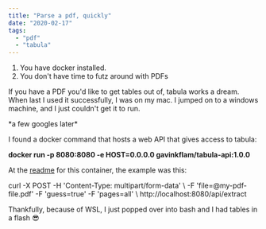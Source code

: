 ```yaml
---
title: "Parse a pdf, quickly"
date: "2020-02-17"
tags: 
  - "pdf"
  - "tabula"
---
```


1. You have docker installed.
2. You don't have time to futz around with PDFs

If you have a PDF you'd like to get tables out of, tabula works a dream. When last I used it successfully, I was on my mac. I jumped on to a windows machine, and I just couldn't get it to run.

\*a few googles later\*

I found a docker command that hosts a web API that gives access to tabula:

**docker run -p 8080:8080 -e HOST=0.0.0.0 gavinkflam/tabula-api:1.0.0**

At the [readme](https://github.com/gavinkflam/tabula-api) for this container, the example was this:

curl -X POST -H 'Content-Type: multipart/form-data' \\
  -F 'file=@my-pdf-file.pdf' -F 'guess=true' -F 'pages=all' \\
  http://localhost:8080/api/extract

Thankfully, because of WSL, I just popped over into bash and I had tables in a flash 😎

